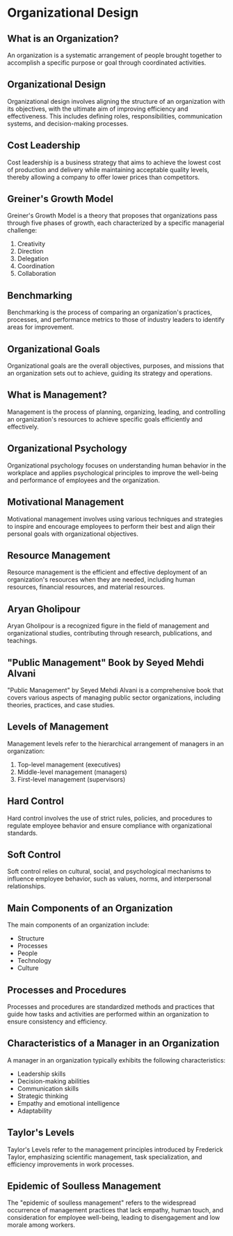 # Organizational Design

## What is an Organization?
An organization is a systematic arrangement of people brought together to accomplish a specific purpose or goal through coordinated activities.

## Organizational Design
Organizational design involves aligning the structure of an organization with its objectives, with the ultimate aim of improving efficiency and effectiveness. This includes defining roles, responsibilities, communication systems, and decision-making processes.

## Cost Leadership
Cost leadership is a business strategy that aims to achieve the lowest cost of production and delivery while maintaining acceptable quality levels, thereby allowing a company to offer lower prices than competitors.

## Greiner's Growth Model
Greiner's Growth Model is a theory that proposes that organizations pass through five phases of growth, each characterized by a specific managerial challenge:
1. Creativity
2. Direction
3. Delegation
4. Coordination
5. Collaboration

## Benchmarking
Benchmarking is the process of comparing an organization's practices, processes, and performance metrics to those of industry leaders to identify areas for improvement.

## Organizational Goals
Organizational goals are the overall objectives, purposes, and missions that an organization sets out to achieve, guiding its strategy and operations.

## What is Management?
Management is the process of planning, organizing, leading, and controlling an organization's resources to achieve specific goals efficiently and effectively.

## Organizational Psychology
Organizational psychology focuses on understanding human behavior in the workplace and applies psychological principles to improve the well-being and performance of employees and the organization.

## Motivational Management
Motivational management involves using various techniques and strategies to inspire and encourage employees to perform their best and align their personal goals with organizational objectives.

## Resource Management
Resource management is the efficient and effective deployment of an organization's resources when they are needed, including human resources, financial resources, and material resources.

## Aryan Gholipour
Aryan Gholipour is a recognized figure in the field of management and organizational studies, contributing through research, publications, and teachings.

## "Public Management" Book by Seyed Mehdi Alvani
"Public Management" by Seyed Mehdi Alvani is a comprehensive book that covers various aspects of managing public sector organizations, including theories, practices, and case studies.

## Levels of Management
Management levels refer to the hierarchical arrangement of managers in an organization:
1. Top-level management (executives)
2. Middle-level management (managers)
3. First-level management (supervisors)

## Hard Control
Hard control involves the use of strict rules, policies, and procedures to regulate employee behavior and ensure compliance with organizational standards.

## Soft Control
Soft control relies on cultural, social, and psychological mechanisms to influence employee behavior, such as values, norms, and interpersonal relationships.

## Main Components of an Organization
The main components of an organization include:
- Structure
- Processes
- People
- Technology
- Culture

## Processes and Procedures
Processes and procedures are standardized methods and practices that guide how tasks and activities are performed within an organization to ensure consistency and efficiency.

## Characteristics of a Manager in an Organization
A manager in an organization typically exhibits the following characteristics:
- Leadership skills
- Decision-making abilities
- Communication skills
- Strategic thinking
- Empathy and emotional intelligence
- Adaptability

## Taylor's Levels
Taylor's Levels refer to the management principles introduced by Frederick Taylor, emphasizing scientific management, task specialization, and efficiency improvements in work processes.

## Epidemic of Soulless Management
The "epidemic of soulless management" refers to the widespread occurrence of management practices that lack empathy, human touch, and consideration for employee well-being, leading to disengagement and low morale among workers.
